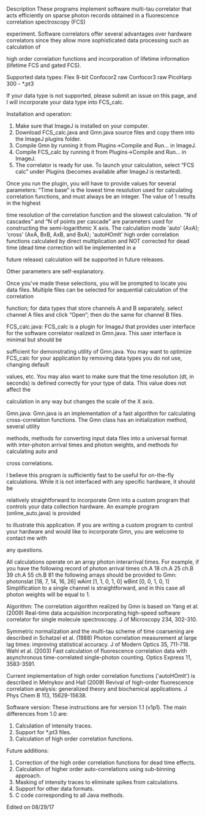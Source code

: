 Description
These programs implement software multi-tau correlator that acts efficiently on sparse photon records obtained in a fluorescence correlation spectroscopy (FCS) 

experiment. Software correlators offer several advantages over hardware correlators since they allow more sophisticated data processing such as calculation of 

high order correlation functions and incorporation of lifetime information (lifetime FCS and gated FCS).


Supported data types:
Flex 8-bit
Confocor2 raw
Confocor3 raw
PicoHarp 300 - *.pt3

If your data type is not supported, please submit an issue on this page, and I will incorporate your data type into FCS_calc.


Installation and operation:
1. Make sure that ImageJ is installed on your computer.
2. Download FCS_calc.java and Gmn.java source files and copy them into the ImageJ plugins folder.
3. Compile Gmn by running it from Plugins->Compile and Run... in ImageJ.
4. Compile FCS_calc by running it from Plugins->Compile and Run... in ImageJ.
5. The correlator is ready for use. To launch your calculation, select “FCS calc” under Plugins (becomes available after ImageJ is restarted).

Once you run the plugin, you will have to provide values for several parameters:
	“Time base” is the lowest time resolution used for calculating correlation functions, and must always be an integer. The value of 1 results in the highest 

time resolution of the correlation function and the slowest calculation.
	“N of cascades” and “N of points per cascade” are parameters used for constructing the semi-logarithmic X axis.
	The calculation mode
'auto' (AxA);
'cross' (AxA, BxB, AxB, and BxA);
'autoHOmlt' high order correlation functions calculated by direct multiplication and NOT corrected for dead time (dead time correction will be implemented in a 

future release) calculation will be supported in future releases.

Other parameters are self-explanatory.

Once you've made these selections, you will be prompted to locate you data files. Multiple files can be selected for sequential calculation of the correlation 

function; for data types that store channels A and B separately, select channel A files and click “Open”; then do the same for channel B files.


FCS_calc.java:
FCS_calc is a plugin for ImageJ that provides user interface for the software correlator realized in Gmn.java. This user interface is minimal but should be 

sufficient for demonstrating utility of Gmn.java. You may want to optimize FCS_calc for your application by removing data types you do not use, changing default 

values, etc. You may also want to make sure that the time resolution (dt, in seconds) is defined correctly for your type of data. This value does not affect the 

calculation in any way but changes the scale of the X axis.


Gmn.java:
Gmn.java is an implementation of a fast algorithm for calculating cross-correlation functions. The Gmn class has an initialization method, several utility 

methods, methods for converting input data files into a universal format with inter-photon arrival times and photon weights, and methods for calculating auto and 

cross correlations.

I believe this program is sufficiently fast to be useful for on-the-fly calculations. While it is not interfaced with any specific hardware, it should be 

relatively straightforward to incorporate Gmn into a custom program that controls your data collection hardware. An example program (online_auto.java) is provided 

to illustrate this application. If you are writing a custom program to control your hardware and would like to incorporate Gmn, you are welcome to contact me with 

any questions.

All calculations operate on an array photon interarrival times. For example, if you have the following record of photon arrival times
ch.A	18
ch.A	25
ch.B	39
ch.A	55
ch.B	81
the following arrays should be provided to Gmn:
photonsIat	[18, 7, 14, 16, 26]
wAint	[1, 1, 0, 1, 0]
wBint	[0, 0, 1, 0, 1]
Simplification to a single channel is straightforward, and in this case all photon weights will be equal to 1.


Algorithm:
The correlation algorithm realized by Gmn is based on
Yang et al. (2009) Real-time data acquisition incorporating high-speed software correlator for single molecule spectroscopy. J of Microscopy 234, 302-310.

Symmetric normalization and the multi-tau scheme of time coarsening are described in
Schatzel et al. (1988) Photon correlation measurement at large lag times: improving statistical accuracy. J of Modern Optics 35, 711-718.
Wahl et al. (2003) Fast calculation of fluorescence correlation data with asynchronous time-correlated single-photon counting. Optics Express 11, 3583-3591.

Current implementation of high order correlation functions ('autoHOmlt') is described in
Melnykov and Hall (2009) Revival of high-order fluorescence correlation analysis: generalized theory and biochemical applications. J Phys Chem B 113, 15629-15638.


Software version:
These instructions are for version 1.1 (v1p1). The main differences from 1.0 are:
1. Calculation of intensity traces.
2. Support for *.pt3 files.
3. Calculation of high order correlation functions.

Future additions:
1. Correction of the high order correlation functions for dead time effects.
2. Calculation of higher order auto-correlations using sub-binning approach.
3. Masking of intensity traces to eliminate spikes from calculations.
4. Support for other data formats.
5. C code corresponding to all Java methods.


Edited on 08/29/17
